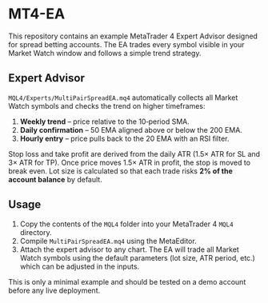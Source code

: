 # MT4-EA

This repository contains an example MetaTrader 4 Expert Advisor designed for spread betting accounts. The EA trades every symbol visible in your Market Watch window and follows a simple trend strategy.

## Expert Advisor

`MQL4/Experts/MultiPairSpreadEA.mq4` automatically collects all Market Watch symbols and checks the trend on higher timeframes:

1. **Weekly trend** – price relative to the 10‑period SMA.
2. **Daily confirmation** – 50 EMA aligned above or below the 200 EMA.
3. **Hourly entry** – price pulls back to the 20 EMA with an RSI filter.

Stop loss and take profit are derived from the daily ATR (1.5× ATR for SL and 3× ATR for TP). Once price moves 1.5× ATR in profit, the stop is moved to break even. Lot size is calculated so that each trade risks **2% of the account balance** by default.

## Usage

1. Copy the contents of the `MQL4` folder into your MetaTrader 4 `MQL4` directory.
2. Compile `MultiPairSpreadEA.mq4` using the MetaEditor.
3. Attach the expert advisor to any chart. The EA will trade all Market Watch symbols using the default parameters (lot size, ATR period, etc.) which can be adjusted in the inputs.

This is only a minimal example and should be tested on a demo account before any live deployment.
